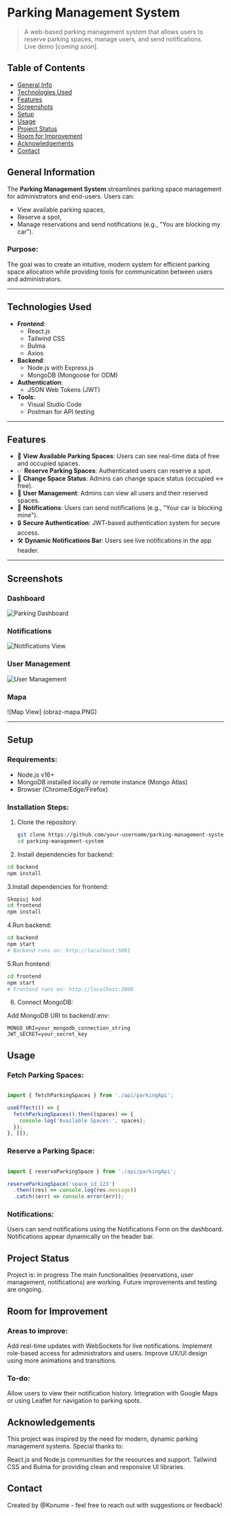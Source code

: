 # Parking Management System
> A web-based parking management system that allows users to reserve parking spaces, manage users, and send notifications.  
> Live demo [_coming soon_].

## Table of Contents
* [General Info](#general-information)
* [Technologies Used](#technologies-used)
* [Features](#features)
* [Screenshots](#screenshots)
* [Setup](#setup)
* [Usage](#usage)
* [Project Status](#project-status)
* [Room for Improvement](#room-for-improvement)
* [Acknowledgements](#acknowledgements)
* [Contact](#contact)

## General Information
The **Parking Management System** streamlines parking space management for administrators and end-users. Users can:
- View available parking spaces,
- Reserve a spot,
- Manage reservations and send notifications (e.g., "You are blocking my car").

### Purpose:
The goal was to create an intuitive, modern system for efficient parking space allocation while providing tools for communication between users and administrators.

---

## Technologies Used
- **Frontend**:
  - React.js
  - Tailwind CSS
  - Bulma
  - Axios
- **Backend**:
  - Node.js with Express.js
  - MongoDB (Mongoose for ODM)
- **Authentication**:
  - JSON Web Tokens (JWT)
- **Tools**:
  - Visual Studio Code
  - Postman for API testing

---

## Features
- 🚗 **View Available Parking Spaces**: Users can see real-time data of free and occupied spaces.
- ✅ **Reserve Parking Spaces**: Authenticated users can reserve a spot.
- 🔄 **Change Space Status**: Admins can change space status (occupied ↔ free).
- 👥 **User Management**: Admins can view all users and their reserved spaces.
- 📩 **Notifications**: Users can send notifications (e.g., "Your car is blocking mine").
- 🔒 **Secure Authentication**: JWT-based authentication system for secure access.
- 🛠️ **Dynamic Notifications Bar**: Users see live notifications in the app header.

---

## Screenshots

### Dashboard
![Parking Dashboard](obraz_2024-12-18_191430594.png)

### Notifications
![Notifications View](obraz_2024-12-18_213112179.png)

### User Management
![User Management](obraz_2024-12-18_191015747.png)

### Mapa
![Map View] (obraz-mapa.PNG)

---

## Setup

### Requirements:
- Node.js v16+
- MongoDB installed locally or remote instance (Mongo Atlas)
- Browser (Chrome/Edge/Firefox)

### Installation Steps:
1. Clone the repository:
   ```bash
   git clone https://github.com/your-username/parking-management-system.git
   cd parking-management-system

2. Install dependencies for backend:
  ```bash
cd backend
npm install
  ```
3.Install dependencies for frontend:

  ```bash
Skopiuj kod
cd frontend
npm install
  ```
4.Run backend:

```bash
cd backend
npm start
# Backend runs on: http://localhost:5001
```
5.Run frontend:
```bash
cd frontend
npm start
# Frontend runs on: http://localhost:3000
```
6. Connect MongoDB:

Add MongoDB URI to backend/.env:
```env
MONGO_URI=your_mongodb_connection_string
JWT_SECRET=your_secret_key
```
## Usage
### Fetch Parking Spaces:
```javascript

import { fetchParkingSpaces } from './api/parkingApi';

useEffect(() => {
  fetchParkingSpaces().then((spaces) => {
    console.log('Available Spaces:', spaces);
  });
}, []);

```

### Reserve a Parking Space:

```javascript

import { reserveParkingSpace } from './api/parkingApi';

reserveParkingSpace('space_id_123')
  .then((res) => console.log(res.message))
  .catch((err) => console.error(err));


```

### Notifications:
Users can send notifications using the Notifications Form on the dashboard.
Notifications appear dynamically on the header bar.
## Project Status
Project is: in progress
The main functionalities (reservations, user management, notifications) are working. Future improvements and testing are ongoing.

## Room for Improvement
### Areas to improve:

Add real-time updates with WebSockets for live notifications.
Implement role-based access for administrators and users.
Improve UX/UI design using more animations and transitions.
### To-do:

Allow users to view their notification history.
Integration with Google Maps or using Leaflet for navigation to parking spots.
## Acknowledgements
This project was inspired by the need for modern, dynamic parking management systems. Special thanks to:

React.js and Node.js communities for the resources and support.
Tailwind CSS and Bulma for providing clean and responsive UI libraries.
## Contact
Created by @Konume - feel free to reach out with suggestions or feedback!


